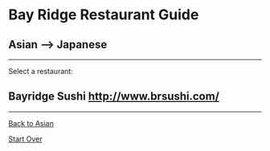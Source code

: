 # Bay Ridge Restaurant Guide
## Asian --> Japanese
---
Select a restaurant:
## Bayridge Sushi http://www.brsushi.com/
---

[Back to Asian](../asian.md)

[Start Over](../home.md)

